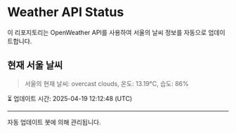 
# Weather API Status

이 리포지토리는 OpenWeather API를 사용하여 서울의 날씨 정보를 자동으로 업데이트합니다.

## 현재 서울 날씨
> 서울의 현재 날씨: overcast clouds, 온도: 13.19°C, 습도: 86%

⏳ 업데이트 시간: 2025-04-19 12:12:48 (UTC)

---
자동 업데이트 봇에 의해 관리됩니다.
